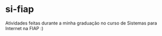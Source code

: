 # si-fiap
Atividades feitas durante a minha graduação no curso de Sistemas para Internet na FIAP :)
